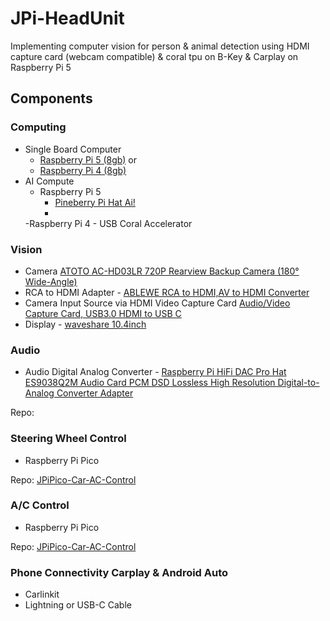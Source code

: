 # JPi-HeadUnit
Implementing computer vision for person &amp; animal detection using HDMI capture card (webcam compatible) &amp; coral tpu on B-Key &amp; Carplay on Raspberry Pi 5

## Components

### Computing
- Single Board Computer
  - [Raspberry Pi 5 (8gb)](https://www.raspberrypi.com/products/raspberry-pi-5/) or
  - [Raspberry Pi 4 (8gb)](https://www.raspberrypi.com/products/raspberry-pi-4/)
- AI Compute
  - Raspberry Pi 5
      - [Pineberry Pi Hat Ai!](https://pineboards.io/products/hat-ai-for-raspberry-pi-5)
      - 
  -Raspberry Pi 4
      - USB Coral Accelerator

### Vision
- Camera [ATOTO AC-HD03LR 720P Rearview Backup Camera (180° Wide-Angle)](https://www.amazon.com/gp/product/B08RD5QND6/ref=ppx_yo_dt_b_search_asin_title?ie=UTF8&psc=1)
- RCA to HDMI Adapter - [ABLEWE RCA to HDMI,AV to HDMI Converter](https://www.amazon.com/dp/B07RX69KR8?ref=ppx_yo2ov_dt_b_product_details&th=1)
- Camera Input Source via HDMI Video Capture Card [Audio/Video Capture Card, USB3.0 HDMI to USB C](https://www.amazon.com/gp/product/B08Z3XDYQ7/ref=ppx_yo_dt_b_search_asin_title?ie=UTF8&th=1)
- Display - [waveshare 10.4inch](https://www.waveshare.com/10.4hp-capqled.htm)

### Audio
- Audio Digital Analog Converter - [Raspberry Pi HiFi DAC Pro Hat ES9038Q2M Audio Card PCM DSD Lossless High Resolution Digital-to-Analog Converter Adapter](https://www.inno-maker.com/product/hifi-dac-pro/)

Repo:

### Steering Wheel Control
- Raspberry Pi Pico

Repo: [JPiPico-Car-AC-Control](https://github.com/jarrywc/JPiPico-Car-AC-Control)

### A/C Control
- Raspberry Pi Pico

Repo: [JPiPico-Car-AC-Control](https://github.com/jarrywc/JPiPico-Car-AC-Control)

### Phone Connectivity Carplay & Android Auto
- Carlinkit
- Lightning or USB-C Cable
